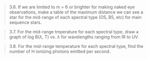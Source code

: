 >3.6. If we are limited to m = 6 or brighter for making naked eye observations, make a table of the maximum distance we can see a star for the mid-range of each spectral type (O5, B5, etc) for main sequence stars.

>3.7. For the mid-range tmperature for each spectral type, draw a graph of log B($\lambda$, T) vs. $\lambda$ for wavelengths ranging from IR to UV.

>3.8. For the mid-range temperature for each spectral type, find the number of H ionizing photons emitted per second.

